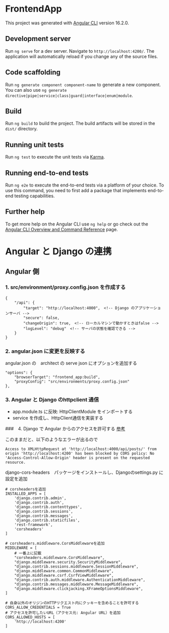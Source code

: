 # FrontendApp

This project was generated with [Angular CLI](https://github.com/angular/angular-cli) version 16.2.0.

## Development server

Run `ng serve` for a dev server. Navigate to `http://localhost:4200/`. The application will automatically reload if you change any of the source files.

## Code scaffolding

Run `ng generate component component-name` to generate a new component. You can also use `ng generate directive|pipe|service|class|guard|interface|enum|module`.

## Build

Run `ng build` to build the project. The build artifacts will be stored in the `dist/` directory.

## Running unit tests

Run `ng test` to execute the unit tests via [Karma](https://karma-runner.github.io).

## Running end-to-end tests

Run `ng e2e` to execute the end-to-end tests via a platform of your choice. To use this command, you need to first add a package that implements end-to-end testing capabilities.

## Further help

To get more help on the Angular CLI use `ng help` or go check out the [Angular CLI Overview and Command Reference](https://angular.io/cli) page.


# Angular と Django の連携

## Angular 側

### 1. src/environment/proxy.config.json を作成する
```
{
    "/api": {
        "target": "http://localhost:4000",　<!-- Django のアプリケーションサーバ -->
        "secure": false,
        "changeOrigin": true,　<!-- ローカルマシンで動かすときはfalse -->
        "logLevel": "debug"　<!-- サーバの状態を確認できる -->
    }
}
```
### 2. angular.json に変更を反映する
angular.json の　architect の serve json にオプションを追加する
```
"options": {
    "browserTarget": "frontend_app:build",
    "proxyConfig": "src/environments/proxy.config.json"
},

```

### 3. Angular と Django のhttpclient 通信
+ app.module.ts に反映: HttpClientModule をインポートする
+ service を作成し、HttpClient通信を実装する


###　4. Django で Angular からのアクセスを許可する
[参考](https://qiita.com/shun198/items/9ebf19d8fd2c412396dd)

このままだと、以下のようなエラーが出るので
```
Access to XMLHttpRequest at 'http://localhost:4000/api/posts/' from origin 'http://localhost:4200' has been blocked by CORS policy: No 'Access-Control-Allow-Origin' header is present on the requested resource.
```

django-cors-headers　パッケージをインストールし、Djangoのsettings.py に設定を追加
```
# corsheadersを追加
INSTALLED_APPS = [
    'django.contrib.admin',
    'django.contrib.auth',
    'django.contrib.contenttypes',
    'django.contrib.sessions',
    'django.contrib.messages',
    'django.contrib.staticfiles',
    'rest-framework',
    'corsheaders'
]

# corsheaders.middleware.CorsMiddlewareを追加
MIDDLEWARE = [
    # 一番上に記載
    "corsheaders.middleware.CorsMiddleware",
    "django.middleware.security.SecurityMiddleware",
    "django.contrib.sessions.middleware.SessionMiddleware",
    "django.middleware.common.CommonMiddleware",
    "django.middleware.csrf.CsrfViewMiddleware",
    "django.contrib.auth.middleware.AuthenticationMiddleware",
    "django.contrib.messages.middleware.MessageMiddleware",
    "django.middleware.clickjacking.XFrameOptionsMiddleware",
]

# 自身以外のオリジンのHTTPリクエスト内にクッキーを含めることを許可する
CORS_ALLOW_CREDENTIALS = True
# アクセスを許可したいURL（アクセス元: Angular URL）を追加
CORS_ALLOWED_HOSTS = [
    'http://localhost:4200'  
]
```

